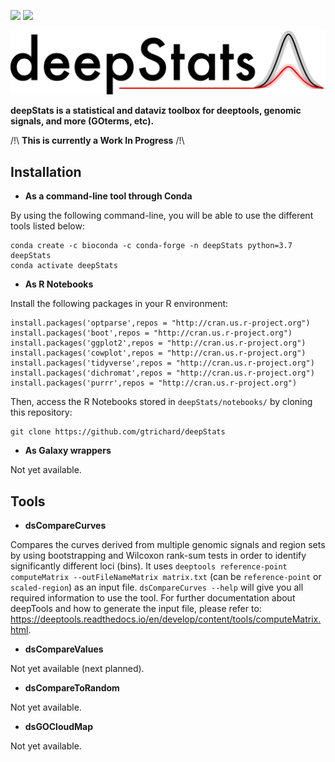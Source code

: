 ![](https://anaconda.org/bioconda/deepstats/badges/installer/conda.svg) ![](
https://anaconda.org/bioconda/deepstats/badges/version.svg)

![](docs/images/deepStats_logo.png?raw=true "Title")

**deepStats is a statistical and dataviz toolbox for deeptools, genomic signals, and more (GOterms, etc).**

/!\ **This is currently a Work In Progress** /!\

## Installation

- **As a command-line tool through Conda**

By using the following command-line, you will be able to use the different tools listed below:
```
conda create -c bioconda -c conda-forge -n deepStats python=3.7 deepStats
conda activate deepStats
```

- **As R Notebooks**

Install the following packages in your R environment:
```
install.packages('optparse',repos = "http://cran.us.r-project.org")
install.packages('boot',repos = "http://cran.us.r-project.org")
install.packages('ggplot2',repos = "http://cran.us.r-project.org")
install.packages('cowplot',repos = "http://cran.us.r-project.org")
install.packages('tidyverse',repos = "http://cran.us.r-project.org")
install.packages('dichromat',repos = "http://cran.us.r-project.org")
install.packages('purrr',repos = "http://cran.us.r-project.org")
```

Then, access the R Notebooks stored in `deepStats/notebooks/` by cloning this repository:
```
git clone https://github.com/gtrichard/deepStats
```

- **As Galaxy wrappers**

Not yet available.

## Tools

- **dsCompareCurves**

Compares the curves derived from multiple genomic signals and region sets by using bootstrapping and Wilcoxon rank-sum tests in order to identify significantly different loci (bins). It uses `deeptools reference-point computeMatrix --outFileNameMatrix matrix.txt` (can be `reference-point` or `scaled-region`) as an input file. `dsCompareCurves --help` will give you all required information to use the tool. For further documentation about deepTools and how to generate the input file, please refer to: https://deeptools.readthedocs.io/en/develop/content/tools/computeMatrix.html.

- **dsCompareValues**

Not yet available (next planned).

- **dsCompareToRandom**

Not yet available.

- **dsGOCloudMap**

Not yet available.
